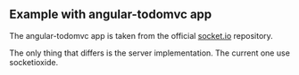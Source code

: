 ## Example with angular-todomvc app

The angular-todomvc app is taken from the official [socket.io](https://github.com/socketio/socket.io/blob/main/examples/angular-todomvc) repository. 

The only thing that differs is the server implementation. The current one use socketioxide.
